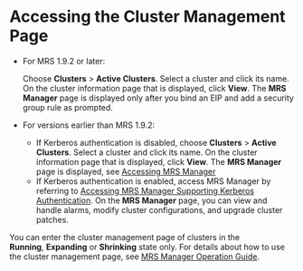 # Accessing the Cluster Management Page<a name="EN-US_TOPIC_0125376016"></a>

-   For MRS 1.9.2 or later:

    Choose  **Clusters**  \>  **Active Clusters**. Select a cluster and click its name. On the cluster information page that is displayed, click  **View**. The  **MRS Manager**  page is displayed only after you bind an EIP and add a security group rule as prompted.

-   For versions earlier than MRS 1.9.2:
    -   If Kerberos authentication is disabled, choose  **Clusters**  \>  **Active Clusters**. Select a cluster and click its name. On the cluster information page that is displayed, click  **View**. The  **MRS Manager**  page is displayed, see  [Accessing MRS Manager](accessing-mrs-manager.md)
    -   If Kerberos authentication is enabled, access MRS Manager by referring to  [Accessing MRS Manager Supporting Kerberos Authentication](accessing-mrs-manager-supporting-kerberos-authentication.md). On the  **MRS Manager**  page, you can view and handle alarms, modify cluster configurations, and upgrade cluster patches.


You can enter the cluster management page of clusters in the  **Running**, **Expanding** or **Shrinking** state only. For details about how to use the cluster management page, see [MRS Manager Operation Guide](mrs-manager-operation-guide.md).

